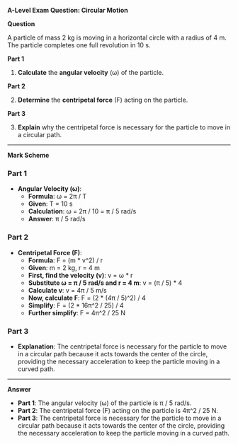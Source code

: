 **A-Level Exam Question: Circular Motion**

**Question**

A particle of mass 2 kg is moving in a horizontal circle with a radius of 4 m. The particle completes one full revolution in 10 s.

**Part 1**

1. **Calculate** the **angular velocity** (ω) of the particle.

**Part 2**

2. **Determine** the **centripetal force** (F) acting on the particle.

**Part 3**

3. **Explain** why the centripetal force is necessary for the particle to move in a circular path.

---

**Mark Scheme**

### Part 1

- **Angular Velocity (ω)**: 
  - **Formula**: ω = 2π / T  
  - **Given**: T = 10 s  
  - **Calculation**: ω = 2π / 10 = π / 5 rad/s  
  - **Answer**: π / 5 rad/s

### Part 2

- **Centripetal Force (F)**: 
  - **Formula**: F = (m * v^2) / r  
  - **Given**: m = 2 kg, r = 4 m  
  - **First, find the velocity (v)**: v = ω * r  
  - **Substitute ω = π / 5 rad/s and r = 4 m**: v = (π / 5) * 4  
  - **Calculate v**: v = 4π / 5 m/s  
  - **Now, calculate F**: F = (2 * (4π / 5)^2) / 4  
  - **Simplify**: F = (2 * 16π^2 / 25) / 4  
  - **Further simplify**: F = 4π^2 / 25 N

### Part 3

- **Explanation**: The centripetal force is necessary for the particle to move in a circular path because it acts towards the center of the circle, providing the necessary acceleration to keep the particle moving in a curved path.

---

**Answer**

- **Part 1**: The angular velocity (ω) of the particle is π / 5 rad/s.
- **Part 2**: The centripetal force (F) acting on the particle is 4π^2 / 25 N.
- **Part 3**: The centripetal force is necessary for the particle to move in a circular path because it acts towards the center of the circle, providing the necessary acceleration to keep the particle moving in a curved path.
